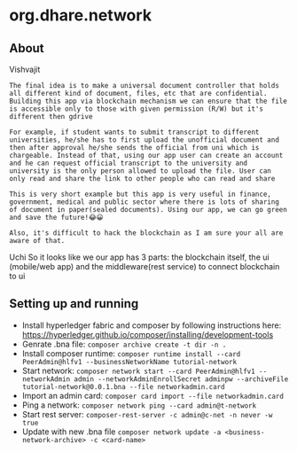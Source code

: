 # org.dhare.network

## About
Vishvajit

	The final idea is to make a universal document controller that holds all different kind of document, files, etc that are confidential. Building this app via blockchain mechanism we can ensure that the file is accessible only to those with given permission (R/W) but it's different then gdrive

	For example, if student wants to submit transcript to different universities, he/she has to first upload the unofficial document and then after approval he/she sends the official from uni which is chargeable. Instead of that, using our app user can create an account and he can request official transcript to the university and university is the only person allowed to upload the file. User can only read and share the link to other people who can read and share

	This is very short example but this app is very useful in finance, government, medical and public sector where there is lots of sharing of document in paper(sealed documents). Using our app, we can go green and save the future!😂😀

	Also, it's difficult to hack the blockchain as I am sure your all are aware of that.

Uchi 
	So it looks like we our app has 3 parts: the blockchain itself, the ui (mobile/web app) and the middleware(rest service) to connect blockchain to ui


## Setting up and running

- Install hyperledger fabric and composer by following instructions here: https://hyperledger.github.io/composer/installing/development-tools
- Genrate .bna file: `composer archive create -t dir -n .`
- Install composer runtime: `composer runtime install --card PeerAdmin@hlfv1 --businessNetworkName tutorial-network`
- Start network: `composer network start --card PeerAdmin@hlfv1 --networkAdmin admin --networkAdminEnrollSecret adminpw --archiveFile tutorial-network@0.0.1.bna --file networkadmin.card`
- Import an admin card: `composer card import --file networkadmin.card`
- Ping a network: `composer network ping --card admin@t-network`
- Start rest server: `composer-rest-server -c admin@c-net -n never -w true`
- Update with new .bna file `composer network update -a <business-network-archive> -c <card-name>`



